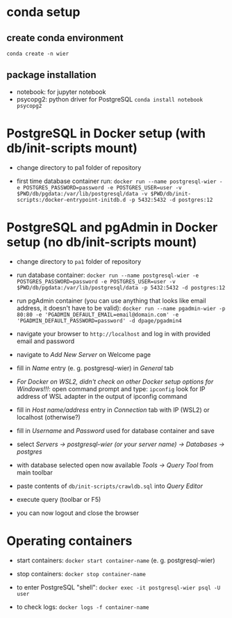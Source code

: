 # conda setup

## create conda environment
`conda create -n wier`

## package installation
- notebook: for jupyter notebook
- psycopg2: python driver for PostgreSQL
`conda install notebook psycopg2`

# PostgreSQL in Docker setup (with db/init-scripts mount)

- change directory to pa1 folder of repository

- first time database container run:
  `docker run --name postgresql-wier -e POSTGRES_PASSWORD=password -e POSTGRES_USER=user -v $PWD/db/pgdata:/var/lib/postgresql/data -v $PWD/db/init-scripts:/docker-entrypoint-initdb.d -p 5432:5432 -d postgres:12`


# PostgreSQL and pgAdmin in Docker setup (no db/init-scripts mount)

- change directory to `pa1` folder of repository

- run database container:
  `docker run --name postgresql-wier -e POSTGRES_PASSWORD=password -e POSTGRES_USER=user -v $PWD/db/pgdata:/var/lib/postgresql/data -p 5432:5432 -d postgres:12`

- run pgAdmin container (you can use anything that looks like email address, it doesn't have to be valid):
  `docker run --name pgadmin-wier -p 80:80 -e 'PGADMIN_DEFAULT_EMAIL=email@domain.com' -e 'PGADMIN_DEFAULT_PASSWORD=password' -d dpage/pgadmin4`

- navigate your browser to `http://localhost` and log in with provided email and password

- navigate to *Add New Server* on Welcome page

- fill in *Name* entry (e. g. postgresql-wier) in *General* tab

- *For Docker on WSL2, didn't check on other Docker setup options for Windows!!!*: open command prompt and type: `ipconfig`
   look for IP address of WSL adapter in the output of ipconfig command

- fill in *Host name/address* entry in *Connection* tab with IP (WSL2) or localhost (otherwise?)

- fill in *Username* and *Password* used for database container and save

- select *Servers -> postgresql-wier (or your server name) -> Databases -> postgres*

- with database selected open now available *Tools -> Query Tool* from main toolbar

- paste contents of `db/init-scripts/crawldb.sql` into *Query Editor*

- execute query (toolbar or F5)

- you can now logout and close the browser


# Operating containers

- start containers:
  `docker start container-name` (e. g. postgresql-wier)

- stop containers:
  `docker stop container-name`

- to enter PostgreSQL "shell":
  `docker exec -it postgresql-wier psql -U user`

- to check logs:
  `docker logs -f container-name`